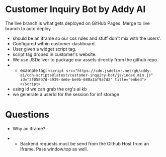 # Customer Inquiry Bot by Addy AI

The live branch is what gets deployed on GitHub Pages.
Merge to live branch to auto deploy


- should be an iframe so our css rules and stuff don't mix with the users'.
- Configured within customer-dashboard. 
- User given a widget script tag.
- script tag droped in customer's website.
- We use JSDeliver to package our assets directly from the github repo.
- - example tag: `<script src="https://cdn.jsdelivr.net/gh/addy-ai/cdn-scripts@latest/customer-inquiry-bot/js/index.min.js" id="2f05807d-4939-4e6e-be9b-680a3af9a7d2" title="embed"></script>`
- using id we can grab the org's ai kb
- we generate a userId for the session for inf storage

# Questions
- Why an iframe?

- - Backend requests must be send from the Github Host from an Iframe. Pass window.top as well.